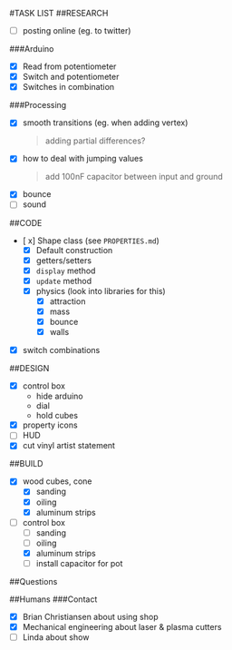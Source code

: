 #TASK LIST
##RESEARCH
+ [ ] posting online (eg. to twitter)

###Arduino
+ [x] Read from potentiometer
+ [x] Switch and potentiometer
+ [x] Switches in combination

###Processing
+ [x] smooth transitions (eg. when adding vertex)
  > adding partial differences?
+ [x] how to deal with jumping values
  > add 100nF capacitor between input and ground
+ [x] bounce
+ [ ] sound

##CODE
+ [ x] Shape class (see `PROPERTIES.md`)
  + [x] Default construction
  + [x] getters/setters
  + [x] `display` method
  + [x] `update` method
  + [x] physics (look into libraries for this)
    + [x] attraction
    + [x] mass
    + [x] bounce
    + [x] walls
+ [x] switch combinations

##DESIGN
+ [x] control box
  - hide arduino
  - dial
  - hold cubes
+ [x] property icons
+ [ ] HUD
+ [x] cut vinyl artist statement

##BUILD
+ [x] wood cubes, cone
  - [x] sanding
  - [x] oiling
  - [x] aluminum strips
+ [ ] control box
  - [ ] sanding
  - [ ] oiling
  - [x] aluminum strips
  - [ ] install capacitor for pot

##Questions

##Humans
###Contact
- [x] Brian Christiansen about using shop
- [x] Mechanical engineering about laser & plasma cutters
- [ ] Linda about show